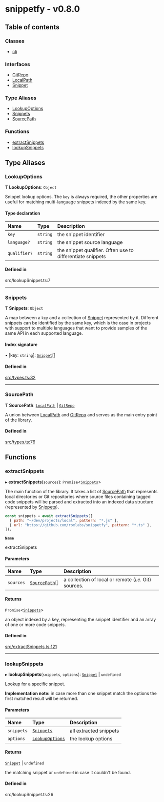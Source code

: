 # snippetfy - v0.8.0

## Table of contents

### Classes

- [cli](classes/cli.md)

### Interfaces

- [GitRepo](interfaces/GitRepo.md)
- [LocalPath](interfaces/LocalPath.md)
- [Snippet](interfaces/Snippet.md)

### Type Aliases

- [LookupOptions](index.md#lookupoptions)
- [Snippets](index.md#snippets)
- [SourcePath](index.md#sourcepath)

### Functions

- [extractSnippets](index.md#extractsnippets)
- [lookupSnippets](index.md#lookupsnippets)

## Type Aliases

### LookupOptions

Ƭ **LookupOptions**: `Object`

Snippet lookup options. The `key` is always required, the other properties
are useful for matching multi-language snippets indexed by the same key.

#### Type declaration

| Name | Type | Description |
| :------ | :------ | :------ |
| `key` | `string` | the snippet identifier |
| `language?` | `string` | the snippet source language |
| `qualifier?` | `string` | the snippet qualifier. Often use to differentiate snippets |

#### Defined in

src/lookupSnippet.ts:7

___

### Snippets

Ƭ **Snippets**: `Object`

A map between a `key` and a collection of [Snippet](interfaces/Snippet.md) represented by it.
Different snippets can be identified by the same key, which is the case in projects
with support to multiple languages that want to provide samples of the same API in
each supported language.

#### Index signature

▪ [key: `string`]: [`Snippet`](interfaces/Snippet.md)[]

#### Defined in

[src/types.ts:32](https://github.com/roxlabs/snippetfy/blob/2c82c35/src/types.ts#L32)

___

### SourcePath

Ƭ **SourcePath**: [`LocalPath`](interfaces/LocalPath.md) \| [`GitRepo`](interfaces/GitRepo.md)

A union between [LocalPath](interfaces/LocalPath.md) and [GitRepo](interfaces/GitRepo.md) and serves as the main
entry point of the library.

#### Defined in

[src/types.ts:76](https://github.com/roxlabs/snippetfy/blob/2c82c35/src/types.ts#L76)

## Functions

### extractSnippets

▸ **extractSnippets**(`sources`): `Promise`<[`Snippets`](index.md#snippets)\>

The main function of the library. It takes a list of [SourcePath](index.md#sourcepath) that represents
local directories or Git repositories where source files containing tagged code snippets
will be parsed and extracted into an indexed data structure (represented by [Snippets](index.md#snippets)).

```js
const snippets = await extractSnippets([
  { path: "~/dev/projects/local", pattern: "*.js" },
  { url: "https://github.com/roxlabs/snippetfy", pattern: "*.ts" },
]);
```

**`Name`**

extractSnippets

#### Parameters

| Name | Type | Description |
| :------ | :------ | :------ |
| `sources` | [`SourcePath`](index.md#sourcepath)[] | a collection of local or remote (_i.e._ Git) sources. |

#### Returns

`Promise`<[`Snippets`](index.md#snippets)\>

an object indexed by a key, representing the snippet identifier and an array of one
or more code snippets.

#### Defined in

[src/extractSnippets.ts:121](https://github.com/roxlabs/snippetfy/blob/2c82c35/src/extractSnippets.ts#L121)

___

### lookupSnippets

▸ **lookupSnippets**(`snippets`, `options`): [`Snippet`](interfaces/Snippet.md) \| `undefined`

Lookup for a specific snippet.

**Implementation note:** in case more than one snippet match the options
the first matched result will be returned.

#### Parameters

| Name | Type | Description |
| :------ | :------ | :------ |
| `snippets` | [`Snippets`](index.md#snippets) | all extracted snippets |
| `options` | [`LookupOptions`](index.md#lookupoptions) | the lookup options |

#### Returns

[`Snippet`](interfaces/Snippet.md) \| `undefined`

the matching snippet or `undefined` in case it couldn't be found.

#### Defined in

src/lookupSnippet.ts:26
